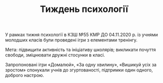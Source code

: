 ﻿---
title: Тиждень психології
---

У рамках тижня психології в КЗШ №55 КМР ДО 04.11.2020 р. із учнями молодших класів були проведені ігри з елементами тренінгу.

Мета: підвищити активність та ініціативу школярів; викликати почуття свободи, зміцнювати дружні стосунки в класі.

Запропоновані ігри «Домалюй», «За одну хвилину», «Вишикуй усіх за зростом» спонукали учнів до згуртованості, підтримки один одного, доброго настрою.

<slideshow />
